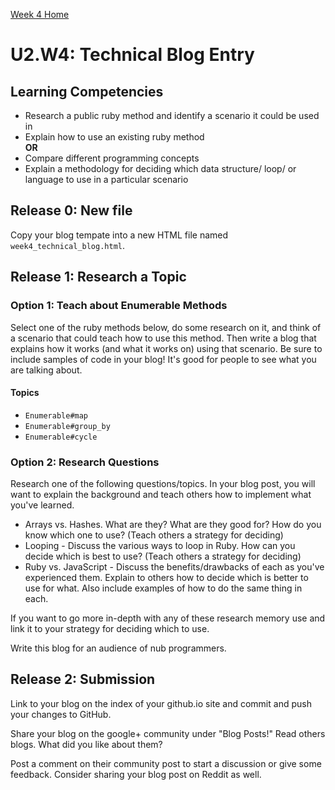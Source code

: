 [Week 4 Home](./)

# U2.W4: Technical Blog Entry

## Learning Competencies
- Research a public ruby method and identify a scenario it could be used in
- Explain how to use an existing ruby method
<br> **OR**
- Compare different programming concepts
- Explain a methodology for deciding which data structure/ loop/ or language to use in a particular scenario


## Release 0: New file
Copy your blog tempate into a new HTML file named `week4_technical_blog.html`. 


## Release 1: Research a Topic
### Option 1: Teach about Enumerable Methods
Select one of the ruby methods below, do some research on it, and think of a scenario that could teach how to use this method. Then write a blog that explains how it works (and what it works on) using that scenario. Be sure to include samples of code in your blog! It's good for people to see what you are talking about. 

#### Topics
- `Enumerable#map`
- `Enumerable#group_by`
- `Enumerable#cycle`

### Option 2: Research Questions
Research one of the following questions/topics. In your blog post, you will want to explain the background and teach others how to implement what you've learned. 

- Arrays vs. Hashes. What are they? What are they good for? How do you know which one to use? (Teach others a strategy for deciding)
- Looping - Discuss the various ways to loop in Ruby. How can you decide which is best to use? (Teach others a strategy for deciding)
- Ruby vs. JavaScript - Discuss the benefits/drawbacks of each as you've experienced them. Explain to others how to decide which is better to use for what. 
  Also include examples of how to do the same thing in each. 

If you want to go more in-depth with any of these research memory use and link it to your strategy for deciding which to use. 

Write this blog for an audience of nub programmers.


## Release 2: Submission
Link to your blog on the index of your github.io site and commit and push your changes to GitHub. 

Share your blog on the google+ community under "Blog Posts!" Read others blogs. What did you like about them? 

Post a comment on their community post to start a discussion or give some feedback.  Consider sharing your blog post on Reddit as well.

